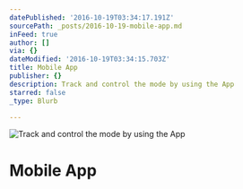 ```yaml
---
datePublished: '2016-10-19T03:34:17.191Z'
sourcePath: _posts/2016-10-19-mobile-app.md
inFeed: true
author: []
via: {}
dateModified: '2016-10-19T03:34:15.703Z'
title: Mobile App
publisher: {}
description: Track and control the mode by using the App
starred: false
_type: Blurb

---
```

![Track and control the mode by using the App](https://the-grid-user-content.s3-us-west-2.amazonaws.com/0b1018c5-2cb8-44b4-8e52-a33ae5599ee8.jpg)

# Mobile App